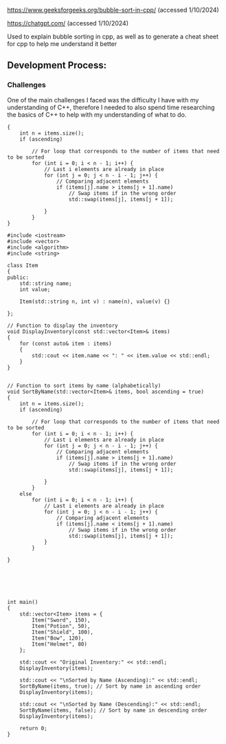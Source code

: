 https://www.geeksforgeeks.org/bubble-sort-in-cpp/ (accessed 1/10/2024)

https://chatgpt.com/ (accessed 1/10/2024)

Used to explain bubble sorting in cpp, as well as to generate a cheat sheet for cpp to help me understand it better

## Development Process:


### Challenges
One of the main challenges I faced was the difficulty I have with my understanding of C++, therefore I needed to also spend time researching the basics of C++ to help with my understanding of what to do.

```
{
    int n = items.size();
    if (ascending)
        
        // For loop that corresponds to the number of items that need to be sorted
        for (int i = 0; i < n - 1; i++) {
            // Last i elements are already in place
            for (int j = 0; j < n - i - 1; j++) {
                // Comparing adjacent elements
                if (items[j].name > items[j + 1].name)
                    // Swap items if in the wrong order
                    std::swap(items[j], items[j + 1]);
                
            }
        }
}
```

```
#include <iostream>
#include <vector>
#include <algorithm>
#include <string>

class Item
{
public:
    std::string name;
    int value;
    
    Item(std::string n, int v) : name(n), value(v) {}

};

// Function to display the inventory
void DisplayInventory(const std::vector<Item>& items)
{
    for (const auto& item : items)
    {
        std::cout << item.name << ": " << item.value << std::endl;
    }
}


// Function to sort items by name (alphabetically)
void SortByName(std::vector<Item>& items, bool ascending = true)
{
    int n = items.size();
    if (ascending)
        
        // For loop that corresponds to the number of items that need to be sorted
        for (int i = 0; i < n - 1; i++) {
            // Last i elements are already in place
            for (int j = 0; j < n - i - 1; j++) {
                // Comparing adjacent elements
                if (items[j].name > items[j + 1].name)
                    // Swap items if in the wrong order
                    std::swap(items[j], items[j + 1]);
                
            }
        } 
    else
        for (int i = 0; i < n - 1; i++) {
            // Last i elements are already in place
            for (int j = 0; j < n - i - 1; j++) {
                // Comparing adjacent elements
                if (items[j].name < items[j + 1].name)
                    // Swap items if in the wrong order
                    std::swap(items[j], items[j + 1]);
            }
        }
         
}






int main()
{
    std::vector<Item> items = {
        Item("Sword", 150),
        Item("Potion", 50),
        Item("Shield", 100),
        Item("Bow", 120),
        Item("Helmet", 80)
    };

    std::cout << "Original Inventory:" << std::endl;
    DisplayInventory(items);
    
    std::cout << "\nSorted by Name (Ascending):" << std::endl;
    SortByName(items, true); // Sort by name in ascending order
    DisplayInventory(items);
    
    std::cout << "\nSorted by Name (Descending):" << std::endl;
    SortByName(items, false); // Sort by name in descending order
    DisplayInventory(items);
    
    return 0;
}
```